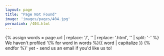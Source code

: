 ```yaml
---
layout: page
title: "Page Not Found"
image: 'images/pages/404.jpg'
permalink: /404.html
---
```


{% assign words = page.url | replace: '/', '' | replace: '.html', '' | split: '-' %}
We haven't profiled '{% for word in words %}{{ word | capitalize }} {% endfor %}' yet - send us an email if you'd like us to!